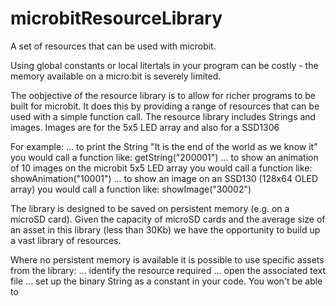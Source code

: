 # microbitResourceLibrary
A set of resources that can be used with microbit.  

Using global constants or local litertals in your program can be costly - the memory available on a micro:bit is severely limited.

The oobjective of the resource library is to allow for richer programs to be built for microbit.
It does this by providing a range of resources that can be used with a simple function call.
The resource library includes Strings and images.  Images are for the 5x5 LED array and also for a SSD1306

For example:
... to print the String "It is the end of the world as we know it" you would call a function like: getString("200001")
... to show an animation of 10 images on the microbit 5x5 LED array you would call a function like: showAnimation("10001")
... to show an image on an SSD130 (128x64 OLED array) you would call a function like: showImage("30002")

The library is designed to be saved on persistent memory (e.g. on a microSD card).
Given the capacity of microSD cards and the average size of an asset in this library (less than 30Kb) we have the opportunity to build up a vast library of resources.

Where no persistent memory is available it is possible to use specific assets from the library:
... identify the resource required
... open the associated text file
... set up the binary String as a constant in your code.
You won't be able to 

